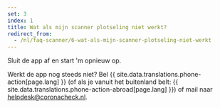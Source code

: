 ```yaml
---
set: 3
index: 1
title: Wat als mijn scanner plotseling niet werkt?
redirect_from: 
  - /nl/faq-scanner/6-wat-als-mijn-scanner-plotseling-niet-werkt
---
```

Sluit de app af en start 'm opnieuw op. 

Werkt de app nog steeds niet? Bel {{ site.data.translations.phone-action[page.lang] }} (of als je vanuit het buitenland belt: {{ site.data.translations.phone-action-abroad[page.lang] }}) of mail naar [helpdesk@coronacheck.nl](mailto:helpdesk@coronacheck.nl).
 